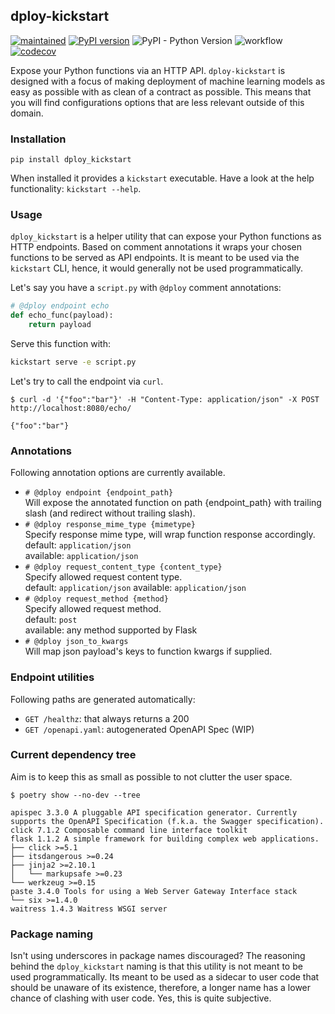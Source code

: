 ## dploy-kickstart

[![maintained](https://img.shields.io/badge/maintained%20by-dploy.ai-brightgreen.svg)](https://dploy.ai/) 
[![PyPI version](https://badge.fury.io/py/dploy-kickstart.svg)](https://badge.fury.io/py/dploy-kickstart)
![PyPI - Python Version](https://img.shields.io/pypi/pyversions/dploy-kickstart)
![workflow](https://github.com/dploy-ai/dploy-kickstart/workflows/kickstart/badge.svg)
[![codecov](https://codecov.io/gh/dploy-ai/dploy-kickstart/branch/master/graph/badge.svg?token=KypiVRoPJz)](https://codecov.io/gh/dploy-ai/dploy-kickstart)

Expose your Python functions via an HTTP API. `dploy-kickstart` is designed with a focus of making deployment of machine learning models as easy as possible with as clean of a contract as possible. This means that you will find configurations options that are less relevant outside of this domain.

### Installation

`pip install dploy_kickstart`

When installed it provides a `kickstart` executable. Have a look at the help functionality: `kickstart --help`.


### Usage

`dploy_kickstart` is a helper utility that can expose your Python functions as HTTP endpoints. Based on comment annotations it wraps your chosen functions to be served as API endpoints. It is meant to be used via the `kickstart` CLI, hence, it would generally not be used programmatically.

Let's say you have a `script.py` with `@dploy` comment annotations:

```python
# @dploy endpoint echo
def echo_func(payload):
    return payload
```

Serve this function with:

```sh
kickstart serve -e script.py
```

Let's try to call the endpoint via `curl`.

```
$ curl -d '{"foo":"bar"}' -H "Content-Type: application/json" -X POST http://localhost:8080/echo/

{"foo":"bar"}
```

### Annotations

Following annotation options are currently available.

- `# @dploy endpoint {endpoint_path}`  
  Will expose the annotated function on path {endpoint_path} with trailing slash (and redirect without trailing slash).
- `# @dploy response_mime_type {mimetype}`  
  Specify response mime type, will wrap function response accordingly.
  default: `application/json`  
  available: `application/json`
- `# @dploy request_content_type {content_type}`  
  Specify allowed request content type.  
  default: `application/json`
  available: `application/json`
- `# @dploy request_method {method}`  
  Specify allowed request method.  
  default: `post`  
  available: any method supported by Flask
- `# @dploy json_to_kwargs`  
  Will map json payload's keys to function kwargs if supplied.

### Endpoint utilities

Following paths are generated automatically:

- `GET /healthz`: that always returns a 200
- `GET /openapi.yaml`: autogenerated OpenAPI Spec (WIP)

### Current dependency tree

Aim is to keep this as small as possible to not clutter the user space.

```
$ poetry show --no-dev --tree

apispec 3.3.0 A pluggable API specification generator. Currently supports the OpenAPI Specification (f.k.a. the Swagger specification).
click 7.1.2 Composable command line interface toolkit
flask 1.1.2 A simple framework for building complex web applications.
├── click >=5.1
├── itsdangerous >=0.24
├── jinja2 >=2.10.1
│   └── markupsafe >=0.23 
└── werkzeug >=0.15
paste 3.4.0 Tools for using a Web Server Gateway Interface stack
└── six >=1.4.0
waitress 1.4.3 Waitress WSGI server
```

### Package naming

Isn't using underscores in package names discouraged? The reasoning behind the `dploy_kickstart` naming is that this utility is not meant to be used programmatically. Its meant to be used as a sidecar to user code that should be unaware of its existence, therefore, a longer name has a lower chance of clashing with user code. Yes, this is quite subjective.